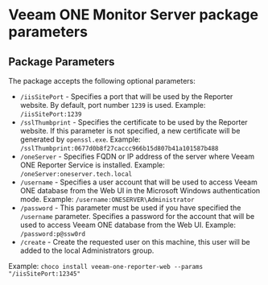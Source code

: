 # Veeam ONE Monitor Server package parameters

## Package Parameters

The package accepts the following optional parameters:

* `/iisSitePort` - Specifies a port that will be used by the Reporter website. By default, port number `1239` is used. Example: `/iisSitePort:1239`
* `/sslThumbprint` - Specifies the certificate to be used by the Reporter website. If this parameter is not specified, a new certificate will be generated by `openssl.exe`. Example: `/sslThumbprint:0677d0b8f27caccc966b15d807b41a101587b488`
* `/oneServer` - Specifies FQDN or IP address of the server where Veeam ONE Reporter Service is installed. Example: `/oneServer:oneserver.tech.local`
* `/username` - Specifies a user account that will be used to access Veeam ONE database from the Web UI in the Microsoft Windows authentication mode. Example: `/username:ONESERVER\Administrator`
* `/password` - This parameter must be used if you have specified the `/username` parameter. Specifies a password for the account that will be used to access Veeam ONE database from the Web UI. Example: `/password:p@ssw0rd`
* `/create` - Create the requested user on this machine, this user will be added to the local Administrators group.

Example: `choco install veeam-one-reporter-web --params "/iisSitePort:12345"`
